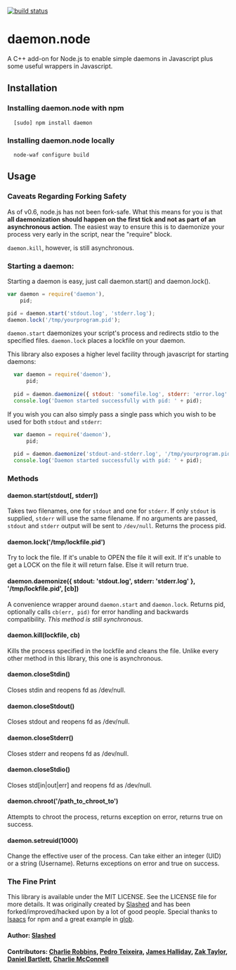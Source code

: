 [![build status](https://secure.travis-ci.org/indexzero/daemon.node.png)](http://travis-ci.org/indexzero/daemon.node)
# daemon.node

A C++ add-on for Node.js to enable simple daemons in Javascript plus some useful wrappers in Javascript.

## Installation

### Installing daemon.node with npm
```
  [sudo] npm install daemon
```

### Installing daemon.node locally 
```
  node-waf configure build  
```

## Usage

### Caveats Regarding Forking Safety

As of v0.6, node.js has not been fork-safe. What this means for you is that **all daemonization should happen on the first tick and not as part of an asynchronous action**. The easiest way to ensure this is to daemonize your process very early in the script, near the "require" block.

`daemon.kill`, however, is still asynchronous.

### Starting a daemon:
Starting a daemon is easy, just call daemon.start() and daemon.lock().

``` js
var daemon = require('daemon'),
    pid;

pid = daemon.start('stdout.log', 'stderr.log');
daemon.lock('/tmp/yourprogram.pid');
```

`daemon.start` daemonizes your script's process and redirects stdio to the specified files. `daemon.lock` places a lockfile on your daemon.

This library also exposes a higher level facility through javascript for starting daemons:

``` js
  var daemon = require('daemon'),
      pid;
  
  pid = daemon.daemonize({ stdout: 'somefile.log', stderr: 'error.log' }, '/tmp/yourprogram.pid');
  console.log('Daemon started successfully with pid: ' + pid);
```

If you wish you can also simply pass a single pass which you wish to be used for both `stdout` and `stderr`:

``` js
  var daemon = require('daemon'),
      pid;
  
  pid = daemon.daemonize('stdout-and-stderr.log', '/tmp/yourprogram.pid');
  console.log('Daemon started successfully with pid: ' + pid);
```

### Methods

#### daemon.start(stdout[, stderr])
  Takes two filenames, one for `stdout` and one for `stderr`. If only `stdout` is supplied, `stderr` will use the same filename. If no arguments are passed, `stdout` and `stderr` output will be sent to `/dev/null`. Returns the process pid.
#### daemon.lock('/tmp/lockfile.pid')
  Try to lock the file. If it's unable to OPEN the file it will exit. If it's unable to get a LOCK on the file it will return false. Else it will return true.
#### daemon.daemonize({ stdout: 'stdout.log', stderr: 'stderr.log' }, '/tmp/lockfile.pid', [cb])
  A convenience wrapper around `daemon.start` and `daemon.lock`. Returns pid, optionally calls `cb(err, pid)` for error handling and backwards compatibility. *This method is still synchronous*.
#### daemon.kill(lockfile, cb)
  Kills the process specified in the lockfile and cleans the file. Unlike every other method in this library, this one is asynchronous.
#### daemon.closeStdin()
  Closes stdin and reopens fd as /dev/null.
#### daemon.closeStdout()
  Closes stdout and reopens fd as /dev/null.
#### daemon.closeStderr()
  Closes stderr and reopens fd as /dev/null.
#### daemon.closeStdio()
  Closes std[in|out|err] and reopens fd as /dev/null.
#### daemon.chroot('/path_to_chroot_to')
  Attempts to chroot the process, returns exception on error, returns true on success.
#### daemon.setreuid(1000)
  Change the effective user of the process. Can take either an integer (UID) or a string (Username). Returns exceptions on error and true on success.

### The Fine Print

This library is available under the MIT LICENSE. See the LICENSE file for more details. It was originally created by [Slashed][2] and has been forked/improved/hacked upon by a lot of good people. Special thanks to [Isaacs][5] for npm and a great example in [glob][6].

#### Author: [Slashed](http://github.com/slashed)
#### Contributors: [Charlie Robbins](http://nodejitsu.com), [Pedro Teixeira](https://github.com/pgte), [James Halliday](https://github.com/substack), [Zak Taylor](https://github.com/dobl), [Daniel Bartlett](https://github.com/danbuk), [Charlie McConnell](https://github.com/AvianFlu)

[0]: http://slashed.posterous.com/writing-daemons-in-javascript-with-nodejs-0
[1]: https://github.com/pgte/fugue/blob/master/deps/daemon.cc
[2]: https://github.com/slashed/daemon.node
[3]: https://github.com/substack/daemon.node/
[4]: https://github.com/dobl/daemon.node
[5]: https://github.com/isaacs/npm
[6]: https://github.com/isaacs/node-glob
